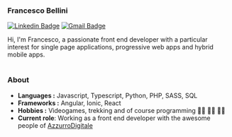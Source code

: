 ### Francesco Bellini
[![Linkedin Badge](https://img.shields.io/badge/-Francesco_Bellini-blue?style=flat-square&logo=Linkedin&logoColor=white&link=https://www.linkedin.com/in/francescobellini92//)](https://www.linkedin.com/in/francescobellini92/) [![Gmail Badge](https://img.shields.io/badge/-francescobellini92@gmail.com-c14438?style=flat-square&logo=Gmail&logoColor=white&link=mailto:francescobellini92@gmail.com)](mailto:francescobellini92@gmail.com)


Hi, I'm Francesco, a passionate front end developer with a particular interest for single page applications, progressive web apps and hybrid mobile apps.

#

### About
-  **Languages :** Javascript, Typescript, Python, PHP, SASS, SQL
-  **Frameworks :** Angular, Ionic, React
-  **Hobbies :** Videogames, trekking and of course programming :man_technologist: :man_technologist: :man_technologist:
-  **Current role**: Working as a front end developer with the awesome people of [AzzurroDigitale](https://www.azzurrodigitale.com/)


 
